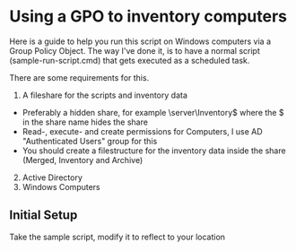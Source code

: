 # Using a GPO to inventory computers

Here is a guide to help you run this script on Windows computers 
via a Group Policy Object. The way I've done it, is to have a 
normal script (sample-run-script.cmd) that gets executed as a 
scheduled task.

There are some requirements for this.

1. A fileshare for the scripts and inventory data
  - Preferably a hidden share, for example \\server\Inventory$ where the $ in the share name hides the share
  - Read-, execute- and create permissions for Computers, I use AD "Authenticated Users" group for this
  - You should create a filestructure for the inventory data inside the share (Merged, Inventory and Archive)
2. Active Directory
3. Windows Computers 

## Initial Setup

Take the sample script, modify it to reflect to your location